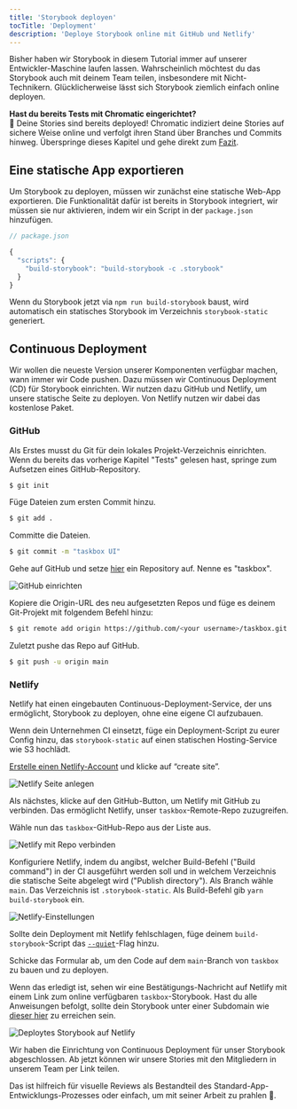 ```yaml
---
title: 'Storybook deployen'
tocTitle: 'Deployment'
description: 'Deploye Storybook online mit GitHub und Netlify'
---
```


Bisher haben wir Storybook in diesem Tutorial immer auf unserer Entwickler-Maschine laufen lassen. Wahrscheinlich möchtest du das Storybook auch mit deinem Team teilen, insbesondere mit Nicht-Technikern. Glücklicherweise lässt sich Storybook ziemlich einfach online deployen.

<div class="aside">
<strong>Hast du bereits Tests mit Chromatic eingerichtet?</strong>
<br/>
🎉 Deine Stories sind bereits deployed! Chromatic indiziert deine Stories auf sichere Weise online und verfolgt ihren Stand über Branches und Commits hinweg. Überspringe dieses Kapitel und gehe direkt zum <a href="/intro-to-storybook/react/de/conclusion">Fazit</a>.
</div>

## Eine statische App exportieren

Um Storybook zu deployen, müssen wir zunächst eine statische Web-App exportieren. Die Funktionalität dafür ist bereits in Storybook integriert, wir müssen sie nur aktivieren, indem wir ein Script in der `package.json` hinzufügen.

```javascript
// package.json

{
  "scripts": {
    "build-storybook": "build-storybook -c .storybook"
  }
}
```

Wenn du Storybook jetzt via `npm run build-storybook` baust, wird automatisch ein statisches Storybook im Verzeichnis `storybook-static` generiert.

## Continuous Deployment

Wir wollen die neueste Version unserer Komponenten verfügbar machen, wann immer wir Code pushen. Dazu müssen wir Continuous Deployment (CD) für Storybook einrichten. Wir nutzen dazu GitHub und Netlify, um unsere statische Seite zu deployen. Von Netlify nutzen wir dabei das kostenlose Paket.

### GitHub

Als Erstes musst du Git für dein lokales Projekt-Verzeichnis einrichten. Wenn du bereits das vorherige Kapitel "Tests" gelesen hast, springe zum Aufsetzen eines GitHub-Repository.

```bash
$ git init
```

Füge Dateien zum ersten Commit hinzu.

```bash
$ git add .
```

Committe die Dateien.

```bash
$ git commit -m "taskbox UI"
```

Gehe auf GitHub und setze [hier](https://github.com/new) ein Repository auf. Nenne es "taskbox".

![GitHub einrichten](/intro-to-storybook/github-create-taskbox.png)

Kopiere die Origin-URL des neu aufgesetzten Repos und füge es deinem Git-Projekt mit folgendem Befehl hinzu:

```bash
$ git remote add origin https://github.com/<your username>/taskbox.git
```

Zuletzt pushe das Repo auf GitHub.

```bash
$ git push -u origin main
```

### Netlify

Netlify hat einen eingebauten Continuous-Deployment-Service, der uns ermöglicht, Storybook zu deployen, ohne eine eigene CI aufzubauen.

<div class="aside">
Wenn dein Unternehmen CI einsetzt, füge ein Deployment-Script zu eurer Config hinzu, das <code>storybook-static</code> auf einen statischen Hosting-Service wie S3 hochlädt.
</div>

[Erstelle einen Netlify-Account](https://app.netlify.com/start) und klicke auf “create site”.

![Netlify Seite anlegen](/intro-to-storybook/netlify-create-site.png)

Als nächstes, klicke auf den GitHub-Button, um Netlify mit GitHub zu verbinden. Das ermöglicht Netlify, unser `taskbox`-Remote-Repo zuzugreifen.

Wähle nun das `taskbox`-GitHub-Repo aus der Liste aus.

![Netlify mit Repo verbinden](/intro-to-storybook/netlify-account-picker.png)

Konfiguriere Netlify, indem du angibst, welcher Build-Befehl ("Build command") in der CI ausgeführt werden soll und in welchem Verzeichnis die statische Seite abgelegt wird ("Publish directory"). Als Branch wähle `main`. Das Verzeichnis ist `.storybook-static`. Als Build-Befehl gib `yarn build-storybook` ein.

![Netlify-Einstellungen](/intro-to-storybook/netlify-settings.png)

<div class="aside">
<p>
Sollte dein Deployment mit Netlify fehlschlagen, füge deinem <code>build-storybook</code>-Script das <code><a href="https://storybook.js.org/docs/react/api/cli-options#build-storybook">--quiet</a></code>-Flag hinzu.
</p>
</div>

Schicke das Formular ab, um den Code auf dem `main`-Branch von `taskbox` zu bauen und zu deployen.

Wenn das erledigt ist, sehen wir eine Bestätigungs-Nachricht auf Netlify mit einem Link zum online verfügbaren `taskbox`-Storybook. Hast du alle Anweisungen befolgt, sollte dein Storybook unter einer Subdomain wie [dieser hier](https://clever-banach-415c03.netlify.com/) zu erreichen sein.

![Deploytes Storybook auf Netlify](/intro-to-storybook/netlify-storybook-deploy.png)

Wir haben die Einrichtung von Continuous Deployment für unser Storybook abgeschlossen. Ab jetzt können wir unsere Stories mit den Mitgliedern in unserem Team per Link teilen.

Das ist hilfreich für visuelle Reviews als Bestandteil des Standard-App-Entwicklungs-Prozesses oder einfach, um mit seiner Arbeit zu prahlen 💅.
